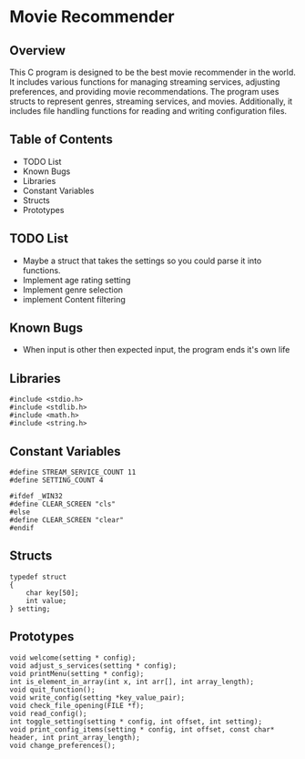# Movie Recommender

## Overview
This C program is designed to be the best movie recommender in the world. It includes various functions for managing streaming services, adjusting preferences, and providing movie recommendations. The program uses structs to represent genres, streaming services, and movies. Additionally, it includes file handling functions for reading and writing configuration files.

## Table of Contents
* TODO List
* Known Bugs
* Libraries
* Constant Variables
* Structs
* Prototypes


## TODO List
- Maybe a struct that takes the settings so you could parse it into functions.
- Implement age rating setting
- Implement genre selection
- implement Content filtering

## Known Bugs
- When input is other then expected input, the program ends it's own life

## Libraries
```
#include <stdio.h>
#include <stdlib.h>
#include <math.h>
#include <string.h>
```

## Constant Variables
```
#define STREAM_SERVICE_COUNT 11
#define SETTING_COUNT 4

#ifdef _WIN32
#define CLEAR_SCREEN "cls"
#else
#define CLEAR_SCREEN "clear"
#endif
```

## Structs
```
typedef struct
{
    char key[50];
    int value;
} setting;
```

## Prototypes
```
void welcome(setting * config);
void adjust_s_services(setting * config);
void printMenu(setting * config);
int is_element_in_array(int x, int arr[], int array_length);
void quit_function();
void write_config(setting *key_value_pair);
void check_file_opening(FILE *f);
void read_config();
int toggle_setting(setting * config, int offset, int setting);
void print_config_items(setting * config, int offset, const char* header, int print_array_length);
void change_preferences();
```



